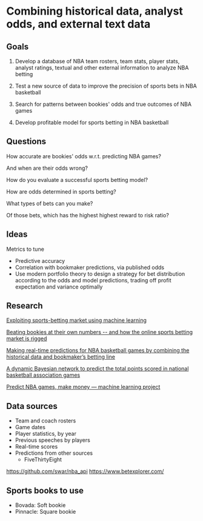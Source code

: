 # Combining historical data, analyst odds, and external text data

## Goals

1) Develop a database of NBA team rosters, team stats, player stats, analyst ratings, textual and other external information to analyze NBA betting

2) Test a new source of data to improve the precision of sports bets in NBA basketball

3) Search for patterns between bookies' odds and true outcomes of NBA games

4) Develop profitable model for sports betting in NBA basketball

## Questions

How accurate are bookies' odds w.r.t. predicting NBA games? 

And when are their odds wrong?

How do you evaluate a successful sports betting model?

How are odds determined in sports betting?

What types of bets can you make?

Of those bets, which has the highest highest reward to risk ratio?

## Ideas

Metrics to tune
- Predictive accuracy
- Correlation with bookmaker predictions, via published odds
- Use  modern portfolio theory to design a strategy for bet distribution according to the odds and model predictions, trading off profit expectation and variance optimally


## Research

[Exploiting sports-betting market using machine learning](http://ida.felk.cvut.cz/zelezny/pubs/ijf.2019.pdf)

[Beating bookies at their own numbers -- and how the online sports betting market is rigged](https://arxiv.org/pdf/1710.02824.pdf)

[Making real-time predictions for NBA basketball games by combining the
historical data and bookmaker’s betting line](file:///Users/collindching/Downloads/Making_real-time_predictions_for_NBA_basketball_ga.pdf)

[A dynamic Bayesian network to predict the total
points scored in national basketball association
games](https://lib.dr.iastate.edu/cgi/viewcontent.cgi?article=7962&context=etd)

[Predict NBA games, make money — machine learning project](https://towardsdatascience.com/predict-nba-games-make-money-machine-learning-project-b222b33f70a3)


## Data sources

- Team and coach rosters
- Game dates
- Player statistics, by year
- Previous speeches by players 
- Real-time scores
- Predictions from other sources
    - FiveThirtyEight

https://github.com/swar/nba_api
https://www.betexplorer.com/

## Sports books to use

- Bovada: Soft bookie
- Pinnacle: Square bookie






